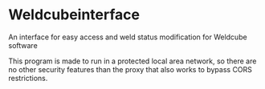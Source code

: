 # Weldcubeinterface
An interface for easy access and weld status modification for Weldcube software

This program is made to run in a protected local area network, so there are no other security features than the proxy that also works to bypass CORS restrictions.
